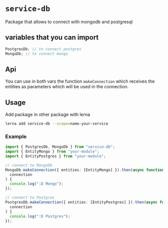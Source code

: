 # `service-db`

Package that allows to connect with mongodb and postgresql

## variables that you can import

```typescript
PostgresDb; // to connect postgres
MongoDb; // to connect mongo
```

## Api

You can use in both vars the function `makeConnection` which receives the entities as parameters which will be used in the connection.

## Usage

Add package in other package with lerna

```bash
lerna add service-db --scope=name-your-service
```

### Example

```typescript
import { PostgresDb, MongoDb } from "service-db";
import { EntityMongo } from "your-module";
import { EntityPostgres } from "your-module";

// connect to MongoDb
MongoDb.makeConnection({ entities: [EntityMongo] }).then(async function (
  connection
) {
  console.log(":D Mongo");
});

// connect to Postgres
PostgresDb.makeConnection({ entities: [EntityPostgres] }).then(async function (
  connection
) {
  console.log(":D Postgres");
});
```
